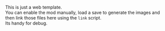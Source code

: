 This is just a web template.  
You can enable the mod manually, load a save to generate the images and then link those files here using the `link` script.  
Its handy for debug.
